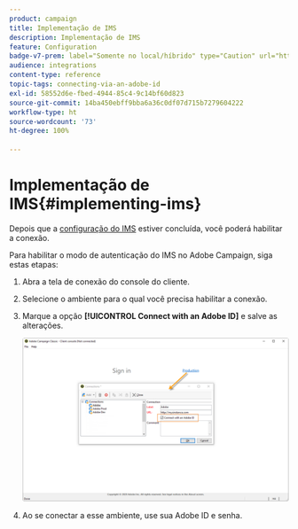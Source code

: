 ```yaml
---
product: campaign
title: Implementação de IMS
description: Implementação de IMS
feature: Configuration
badge-v7-prem: label="Somente no local/híbrido" type="Caution" url="https://experienceleague.adobe.com/docs/campaign-classic/using/installing-campaign-classic/architecture-and-hosting-models/hosting-models-lp/hosting-models.html?lang=pt-BR" tooltip="Aplica-se somente a implantações locais e híbridas"
audience: integrations
content-type: reference
topic-tags: connecting-via-an-adobe-id
exl-id: 58552d6e-fbed-4944-85c4-9c14bf60d823
source-git-commit: 14ba450ebff9bba6a36c0df07d715b7279604222
workflow-type: ht
source-wordcount: '73'
ht-degree: 100%

---
```


# Implementação de IMS{#implementing-ims}

Depois que a [configuração do IMS](configuring-ims.md) estiver concluída, você poderá habilitar a conexão.

Para habilitar o modo de autenticação do IMS no Adobe Campaign, siga estas etapas:

1. Abra a tela de conexão do console do cliente.
1. Selecione o ambiente para o qual você precisa habilitar a conexão.
1. Marque a opção **[!UICONTROL Connect with an Adobe ID]** e salve as alterações.

   ![](assets/ims_1.png)

1. Ao se conectar a esse ambiente, use sua Adobe ID e senha.
